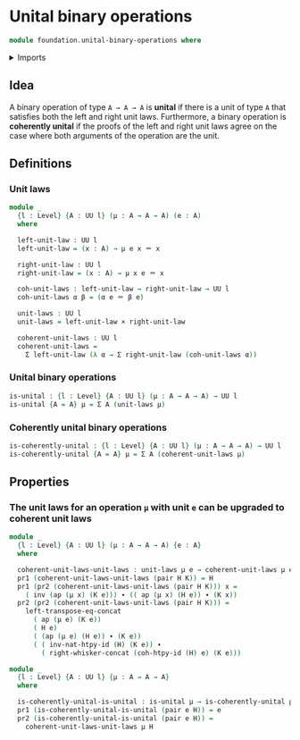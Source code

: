 # Unital binary operations

```agda
module foundation.unital-binary-operations where
```

<details><summary>Imports</summary>

```agda
open import foundation.action-on-identifications-functions
open import foundation.dependent-pair-types
open import foundation.universe-levels
open import foundation.whiskering-identifications-concatenation

open import foundation-core.cartesian-product-types
open import foundation-core.homotopies
open import foundation-core.identity-types
open import foundation-core.whiskering-homotopies-composition
```

</details>

## Idea

A binary operation of type `A → A → A` is **unital** if there is a unit of type
`A` that satisfies both the left and right unit laws. Furthermore, a binary
operation is **coherently unital** if the proofs of the left and right unit laws
agree on the case where both arguments of the operation are the unit.

## Definitions

### Unit laws

```agda
module _
  {l : Level} {A : UU l} (μ : A → A → A) (e : A)
  where

  left-unit-law : UU l
  left-unit-law = (x : A) → μ e x ＝ x

  right-unit-law : UU l
  right-unit-law = (x : A) → μ x e ＝ x

  coh-unit-laws : left-unit-law → right-unit-law → UU l
  coh-unit-laws α β = (α e ＝ β e)

  unit-laws : UU l
  unit-laws = left-unit-law × right-unit-law

  coherent-unit-laws : UU l
  coherent-unit-laws =
    Σ left-unit-law (λ α → Σ right-unit-law (coh-unit-laws α))
```

### Unital binary operations

```agda
is-unital : {l : Level} {A : UU l} (μ : A → A → A) → UU l
is-unital {A = A} μ = Σ A (unit-laws μ)
```

### Coherently unital binary operations

```agda
is-coherently-unital : {l : Level} {A : UU l} (μ : A → A → A) → UU l
is-coherently-unital {A = A} μ = Σ A (coherent-unit-laws μ)
```

## Properties

### The unit laws for an operation `μ` with unit `e` can be upgraded to coherent unit laws

```agda
module _
  {l : Level} {A : UU l} (μ : A → A → A) {e : A}
  where

  coherent-unit-laws-unit-laws : unit-laws μ e → coherent-unit-laws μ e
  pr1 (coherent-unit-laws-unit-laws (pair H K)) = H
  pr1 (pr2 (coherent-unit-laws-unit-laws (pair H K))) x =
    ( inv (ap (μ x) (K e))) ∙ (( ap (μ x) (H e)) ∙ (K x))
  pr2 (pr2 (coherent-unit-laws-unit-laws (pair H K))) =
    left-transpose-eq-concat
      ( ap (μ e) (K e))
      ( H e)
      ( (ap (μ e) (H e)) ∙ (K e))
      ( ( inv-nat-htpy-id (H) (K e)) ∙
        ( right-whisker-concat (coh-htpy-id (H) e) (K e)))

module _
  {l : Level} {A : UU l} {μ : A → A → A}
  where

  is-coherently-unital-is-unital : is-unital μ → is-coherently-unital μ
  pr1 (is-coherently-unital-is-unital (pair e H)) = e
  pr2 (is-coherently-unital-is-unital (pair e H)) =
    coherent-unit-laws-unit-laws μ H
```
